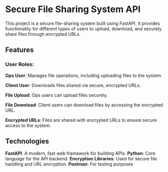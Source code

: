 # Secure File Sharing System API
This project is a secure file-sharing system built using FastAPI. It provides functionality for different types of users to upload, download, and securely share files through encrypted URLs.

## Features
### User Roles:

**Ops User**: Manages file operations, including uploading files to the system.

**Client User**: Downloads files shared via secure, encrypted URLs.

**File Upload**: Ops users can upload files securely.

**File Download**: Client users can download files by accessing the encrypted URL.

**Encrypted URLs**: Files are shared with encrypted URLs to ensure secure access to the system.

## Technologies
**FastAPI**: A modern, fast web framework for building APIs.
**Python**: Core language for the API backend.
**Encryption Libraries**: Used for secure file handling and URL encryption.
**Postman**: For testing purposes
